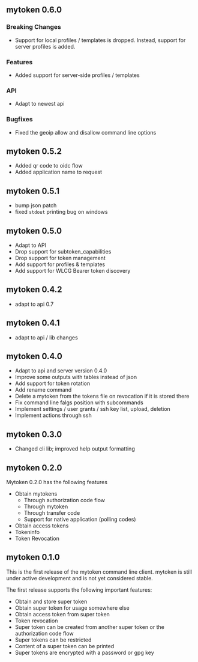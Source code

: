 
## mytoken 0.6.0

### Breaking Changes
- Support for local profiles / templates is dropped. Instead, support for server profiles is added.

### Features
- Added support for server-side profiles / templates

### API
- Adapt to newest api

### Bugfixes
- Fixed the geoip allow and disallow command line options

## mytoken 0.5.2
- Added qr code to oidc flow
- Added application name to request

## mytoken 0.5.1
- bump json patch
- fixed `stdout` printing bug on windows

## mytoken 0.5.0
- Adapt to API
- Drop support for subtoken_capabilities
- Drop support for token management
- Add support for profiles & templates
- Add support for WLCG Bearer token discovery

## mytoken 0.4.2
- adapt to api 0.7

## mytoken 0.4.1
- adapt to api / lib changes

## mytoken 0.4.0
- Adapt to api and server version 0.4.0
- Improve some outputs with tables instead of json
- Add support for token rotation
- Add rename command
- Delete a mytoken from the tokens file on revocation if it is stored there
- Fix command line falgs position with subcommands
- Implement settings / user grants / ssh key list, upload, deletion
- Implement actions through ssh

## mytoken 0.3.0
- Changed cli lib; improved help output formatting

## mytoken 0.2.0
Mytoken 0.2.0 has the following features
- Obtain mytokens
    - Through authorization code flow
    - Through mytoken
    - Through transfer code
    - Support for native application (polling codes)
- Obtain access tokens
- Tokeninfo
- Token Revocation


## mytoken 0.1.0
This is the first release of the mytoken command line client.
mytoken is still under active development and is not yet considered stable.

The first release supports the following important features:

- Obtain and store super token
- Obtain super token for usage somewhere else
- Obtain access token from super token
- Token revocation
- Super token can be created from another super token or the authorization code flow
- Super tokens can be restricted
- Content of a super token can be printed
- Super tokens are encrypted with a password or gpg key
